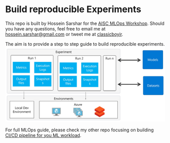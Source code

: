 # Build reproducible Experiments
This repo is built by Hossein Sarshar for the [AISC MLOps Workshop](https://www.eventbrite.ca/e/premium-hands-on-workshop-ml-ops-cloud-for-successful-ml-products-tickets-71406154731?aff=lunch#). Should you have any questions, feel free to email me at hossein.sarshar@gmail.com or tweet me at [classicboyir](https://twitter.com/classicboyir).

The aim is to provide a step to step guide to build reproducible experiments.
![Reproducible Experiments for Machine Learning](assets/reproducible_experiment_azure_machine_learning.jpg)

For full MLOps guide, please check my other repo focusing on building [CI/CD pipeline for you ML workload](https://github.com/classicboyir/build-release-ci-cd).
